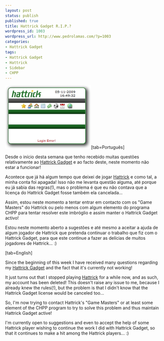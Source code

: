 ```yaml
---
layout: post
status: publish
published: true
title: Hattrick Gadget R.I.P.?
wordpress_id: 1003
wordpress_url: http://www.pedrolamas.com/?p=1003
categories:
- Hattrick Gadget
tags:
- Hattrick Gadget
- Hattrick
- Sidebar
- CHPP
---
```

![Hattrick Gadget not working](wp-content/uploads/2009/11/Hattrick-Gadget-not-working.jpg "Hattrick Gadget not working")[tab=Português]

Desde o início desta semana que tenho recebido muitas questões relativamente ao [Hattrick Gadget](projectos/hattrick-gadget/) e ao facto deste, neste momento não estar a funcionar!

Acontece que já há algum tempo que deixei de jogar [Hattrick](http://www.hattrick.org) e como tal, a minha conta foi apagada! Isso não me levanta questão alguma, até porque eu já sabia das regras(!), mas o problema é que eu não contava que a licença do Hattrick Gadget fosse também ela cancelada...

Assim, estou neste momento a tentar entrar em contacto com os "Game Masters" do Hattrick ou pelo menos com algum elemento do programa CHPP para tentar resolver este imbróglio e assim manter o Hattrick Gadget activo!

Estou neste momento aberto a sugestões e até mesmo a aceitar a ajuda de algum jogador de Hattrick que pretenda continuar o trabalho que fiz com o Hattrick Gadget, para que este continue a fazer as delícias de muitos jogadores de Hattrick... :)

[tab=English]

Since the beginning of this week I have received many questions regarding my [Hattrick Gadget](projectos/hattrick-gadget-en/) and the fact that it's currently not working!

It just turns out that I stopped playing [Hattrick](http://www.hattrick.org) for a while now, and as such, my account has been deleted! This doesn't raise any issue to me, because I already knew the rules(!), but the problem is that I didn't know that the Hattrick Gadget license would be canceled too...

So, I'm now trying to contact Hattrick's "Game Masters" or at least some element of the CHPP program to try to solve this problem and thus maintain Hattrick Gadget active!

I'm currently open to suggestions and even to accept the help of some Hattrick player wishing to continue the work I did with Hattrick Gadget, so that it continues to make a hit among the Hattrick players... :)
